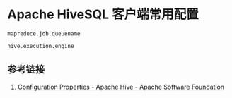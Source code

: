 # Apache HiveSQL 客户端常用配置


`mapreduce.job.queuename`

`hive.execution.engine` 



## 参考链接
1. [Configuration Properties - Apache Hive - Apache Software Foundation](https://cwiki.apache.org/confluence/display/Hive/Configuration+Properties)